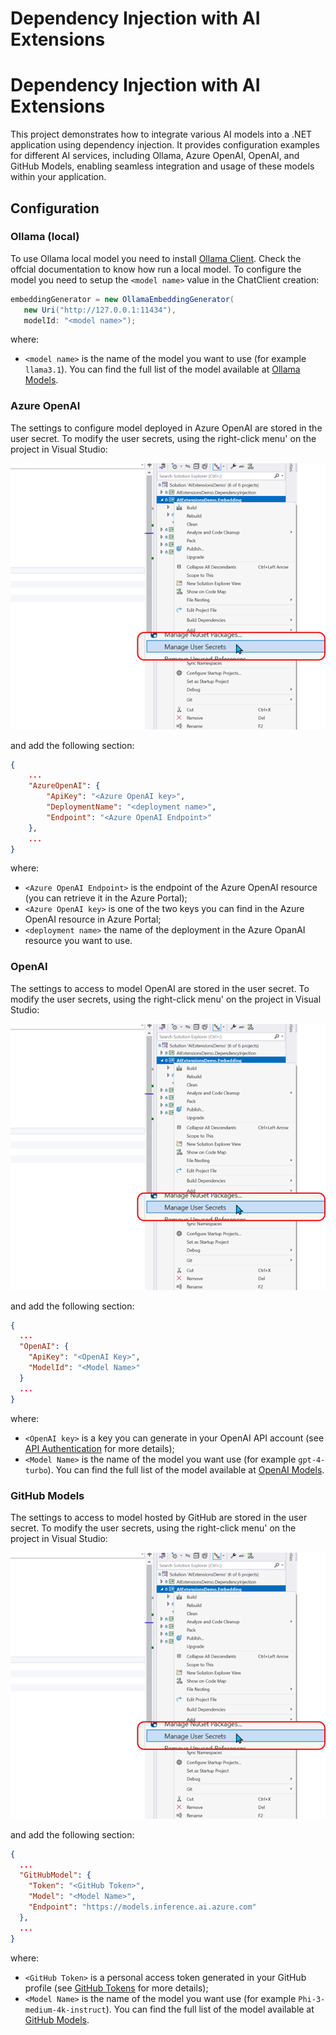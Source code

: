 # Dependency Injection with AI Extensions


# Dependency Injection with AI Extensions

This project demonstrates how to integrate various AI models into a .NET application using dependency injection. It provides configuration examples for different AI services, including Ollama, Azure OpenAI, OpenAI, and GitHub Models, enabling seamless integration and usage of these models within your application.

## Configuration
 
### Ollama (local)
 
To use Ollama local model you need to install [Ollama Client](https://ollama.com/).
 Check the offcial documentation to know how run a local model.
 To configure the model you need to setup the `<model name>` value in the ChatClient creation:

``` C#
embeddingGenerator = new OllamaEmbeddingGenerator(
   new Uri("http://127.0.0.1:11434"),
   modelId: "<model name>");
```

where:

- `<model name>` is the name of the model you want to use (for example `llama3.1`). You can find the full list of the model available at [Ollama Models](https://ollama.com/search).

### Azure OpenAI

The settings to configure model deployed in Azure OpenAI are stored in the user secret.
To modify the user secrets,  using the right-click menu' on the project in Visual Studio:

![The user secrets menu' in Visual Studio](Documentation/Images/UserSecretMenu.png)

and add the following section:

``` json
{
    ...
    "AzureOpenAI": {
        "ApiKey": "<Azure OpenAI key>",
        "DeploymentName": "<deployment name>",
        "Endpoint": "<Azure OpenAI Endpoint>"
    },
    ...
}
```

where:

- `<Azure OpenAI Endpoint>` is the endpoint of the Azure OpenAI resource (you can retrieve it in the Azure Portal);
- `<Azure OpenAI key>` is one of the two keys you can find in the Azure OpenAI resource in Azure Portal;
- `<deployment name>` the name of the deployment in the Azure OpanAI resource you want to use.

### OpenAI

The settings to access to model OpenAI are stored in the user secret.
To modify the user secrets,  using the right-click menu' on the project in Visual Studio:

![The user secrets menu' in Visual Studio](Documentation/Images/UserSecretMenu.png)

and add the following section:

``` json
{
  ...
  "OpenAI": {
    "ApiKey": "<OpenAI Key>",
    "ModelId": "<Model Name>"
  }
  ...
}
```

where:

- `<OpenAI key>` is a key you can generate in your OpenAI API account (see [API Authentication](https://platform.openai.com/docs/api-reference/authentication) for more details);
- `<Model Name>` is the name of the model you want use (for example `gpt-4-turbo`). You can find the full list of the model available at [OpenAI Models](https://platform.openai.com/models).

### GitHub Models

The settings to access to model hosted by GitHub are stored in the user secret.
To modify the user secrets,  using the right-click menu' on the project in Visual Studio:

![The user secrets menu' in Visual Studio](Documentation/Images/UserSecretMenu.png)

and add the following section:

``` json
{
  ...
  "GitHubModel": {
    "Token": "<GitHub Token>",
    "Model": "<Model Name>",
    "Endpoint": "https://models.inference.ai.azure.com"
  },
  ...
}
```

where:

- `<GitHub Token>` is a personal access token generated in your GitHub profile (see [GitHub Tokens](https://github.com/settings/tokens) for more details);
- `<Model Name>` is the name of the model you want use (for example `Phi-3-medium-4k-instruct`). You can find the full list of the model available at [GitHub Models](https://github.com/marketplace?type=models).

